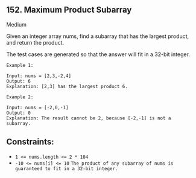 ## 152. Maximum Product Subarray
Medium

Given an integer array nums, find a subarray that has the largest product, and return the product.

The test cases are generated so that the answer will fit in a 32-bit integer.

 
```
Example 1:

Input: nums = [2,3,-2,4]
Output: 6
Explanation: [2,3] has the largest product 6.
```

```
Example 2:

Input: nums = [-2,0,-1]
Output: 0
Explanation: The result cannot be 2, because [-2,-1] is not a subarray.
 ```

## Constraints:

- `1 <= nums.length <= 2 * 104`
- `-10 <= nums[i] <= 10`
`The product of any subarray of nums is guaranteed to fit in a 32-bit integer.`
